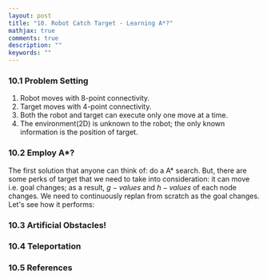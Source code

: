 ```yaml
---
layout: post
title: "10. Robot Catch Target - Learning A*?"
mathjax: true
comments: true
description: ""
keywords: ""
---  
```


### 10.1 Problem Setting

1. Robot moves with 8-point connectivity.
2. Target moves with 4-point connectivity.
3. Both the robot and target can execute only one move at a time.
4. The environment(2D) is unknown to the robot; the only known information is the position of target.

### 10.2 Employ A*?
The first solution that anyone can think of: do a A\* search. But, there are some perks of target that we need to take into consideration: it can move i.e. goal changes; as a result, $g-values$ and $h-values$ of each node changes. We need to continuously replan from scratch as the goal changes. Let's see how it performs:   

### 10.3 Artificial Obstacles!

### 10.4 Teleportation

### 10.5 References
